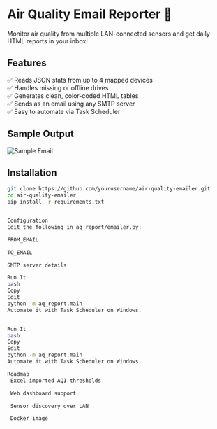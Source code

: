 # Air Quality Email Reporter 🚀

Monitor air quality from multiple LAN-connected sensors and get daily HTML reports in your inbox!

## Features
✅ Reads JSON stats from up to 4 mapped devices  
✅ Handles missing or offline drives  
✅ Generates clean, color-coded HTML tables  
✅ Sends as an email using any SMTP server  
✅ Easy to automate via Task Scheduler

## Sample Output

![Sample Email](assets/sample_email.png)

## Installation

```bash
git clone https://github.com/yourusername/air-quality-emailer.git
cd air-quality-emailer
pip install -r requirements.txt


Configuration
Edit the following in aq_report/emailer.py:

FROM_EMAIL

TO_EMAIL

SMTP server details

Run It
bash
Copy
Edit
python -m aq_report.main
Automate it with Task Scheduler on Windows.


Run It
bash
Copy
Edit
python -m aq_report.main
Automate it with Task Scheduler on Windows.

Roadmap
 Excel-imported AQI thresholds

 Web dashboard support

 Sensor discovery over LAN

 Docker image